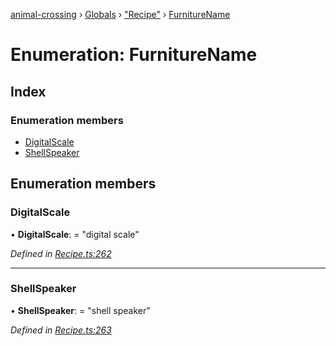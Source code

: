 [animal-crossing](../README.md) › [Globals](../globals.md) › ["Recipe"](../modules/_recipe_.md) › [FurnitureName](_recipe_.furniturename.md)

# Enumeration: FurnitureName

## Index

### Enumeration members

* [DigitalScale](_recipe_.furniturename.md#digitalscale)
* [ShellSpeaker](_recipe_.furniturename.md#shellspeaker)

## Enumeration members

###  DigitalScale

• **DigitalScale**: = "digital scale"

*Defined in [Recipe.ts:262](https://github.com/Norviah/animal-crossing/blob/2c80bbc/module/types/Recipe.ts#L262)*

___

###  ShellSpeaker

• **ShellSpeaker**: = "shell speaker"

*Defined in [Recipe.ts:263](https://github.com/Norviah/animal-crossing/blob/2c80bbc/module/types/Recipe.ts#L263)*
